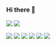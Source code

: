 ### Hi there 👋



<a><img align="center" src="https://github-readme-stats.vercel.app/api/top-langs/?username=yunusaslancan&langs_count=3&theme=dark" /> </a>
<a><img align="center" src="https://github-readme-stats.vercel.app/api?username=yunusaslancan&show_icons=true&theme=dark" /></a>

<a><img align="center" src="https://img.shields.io/badge/React_Native-20232A?style=for-the-badge&logo=react&logoColor=61DAFB" /></a>
<a><img align="center" src="https://img.shields.io/badge/JavaScript-323330?style=for-the-badge&logo=javascript&logoColor=F7DF1E" /></a>
<a><img align="center" src="https://img.shields.io/badge/Node.js-43853D?style=for-the-badge&logo=node.js&logoColor=white" /></a>
<a><img align="center" src="https://img.shields.io/badge/TypeScript-007ACC?style=for-the-badge&logo=typescript&logoColor=white" /></a>
<a><img align="center" src="https://img.shields.io/badge/Kotlin-0095D5?&style=for-the-badge&logo=kotlin&logoColor=white" /></a>
<a><img align="center" src="https://img.shields.io/badge/Android-3DDC84?style=for-the-badge&logo=android&logoColor=white" /></a>



	

<!--
<a href="https://github.com/omeremreelmali/mediaPlayer">
  <img align="center" src="https://github-readme-stats.vercel.app/api/pin/?username=omeremreelmali&repo=mediaPlayer&theme=dark" />
</a>
<a href="https://github.com/omeremreelmali/studentlearn">
  <img align="center" src="https://github-readme-stats.vercel.app/api/pin/?username=omeremreelmali&repo=studentlearn&theme=dark" />
</a>


<!--
**yunusaslancan/yunusaslancan** is a ✨ _special_ ✨ repository because its `README.md` (this file) appears on your GitHub profile.

Here are some ideas to get you started:

- 🔭 I’m currently working on ...
- 🌱 I’m currently learning ...
- 👯 I’m looking to collaborate on ...
- 🤔 I’m looking for help with ...
- 💬 Ask me about ...
- 📫 How to reach me: ...
- 😄 Pronouns: ...
- ⚡ Fun fact: ...
-->
